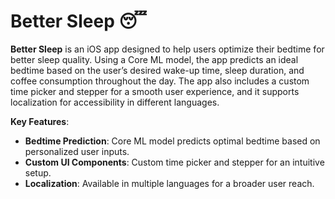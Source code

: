 # Better Sleep 😴

**Better Sleep** is an iOS app designed to help users optimize their bedtime for better sleep quality. Using a Core ML model, the app predicts an ideal bedtime based on the user’s desired wake-up time, sleep duration, and coffee consumption throughout the day. The app also includes a custom time picker and stepper for a smooth user experience, and it supports localization for accessibility in different languages.

**Key Features**:
- **Bedtime Prediction**: Core ML model predicts optimal bedtime based on personalized user inputs.
- **Custom UI Components**: Custom time picker and stepper for an intuitive setup.
- **Localization**: Available in multiple languages for a broader user reach.

